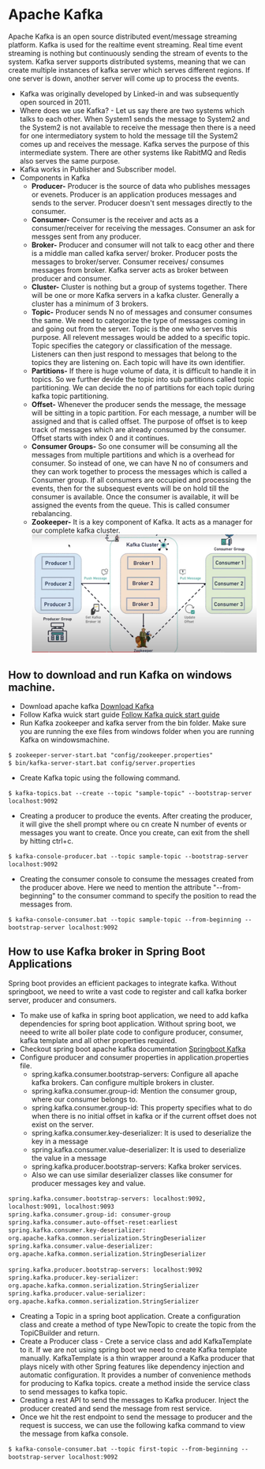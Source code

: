 # Apache Kafka
Apache Kafka is an open source distributed event/message streaming platform. Kafka is used for the realtime event streaming. Real time event streaming is nothing but continuously sending the stream of events to the system. Kafka server supports distributed systems, meaning that we can create multiple instances of kafka server which serves different regions. If one server is down, another server will come up to process the events.
- Kafka was originally developed by Linked-in and was subsequently open sourced in 2011.
- Where does we use Kafka? - Let us say there are two systems which talks to each other. When System1 sends the message to System2 and the System2 is not available to receive the message then there is a need for one intermediatory system to hold the message till the System2 comes up and receives the message. Kafka serves the purpose of this intermediate system. There are other systems like RabitMQ and Redis also serves the same purpose.
- Kafka works in Publisher and Subscriber model. 
- Components in Kafka
	- **Producer-** Producer is the source of data who publishes messages or evenets. Producer is an application produces messages and sends to the server. Producer doesn't sent messages directly to the consumer.
	- **Consumer-** Consumer is the receiver and acts as a consumer/receiver for receiving the messages. Consumer an ask for messges sent from any producer.  
	- **Broker-** Producer and consumer will not talk to eacg other and there is a middle man called kafka server/ broker. Producer posts the messages to broker/server. Consumer receives/ consumes messages from broker. Kafka server acts as broker between producer and consumer.
	- **Cluster-** Cluster is nothing but a group of systems together. There will be one or more Kafka servers in a kafka cluster. Generally a cluster has a minimum of 3 brokers.
	- **Topic-** Producer sends N no of messages and consumer consumes the same. We need to categorize the type of messages coming in and going out from the server. Topic is the one who serves this purpose. All relevent messages would be added to a specific topic. Topic specifies the category or classification of the message. Listeners can then just respond to messages that belong to the topics they are listening on. Each topic will have its own identifier.
	- **Partitions-** If there is huge volume of data, it is difficult to handle it in topics. So we further devide the topic into sub partitions called topic partitioning. We can decide the no of partitions for each topic during kafka topic partitioning.
	- **Offset-** Whenever the producer sends the message, the message will be sitting in a topic partition. For each message, a number will be assigned and that is called offset. The purpose of offset is to keep track of messages which are already consumed by the consumer. Offset starts with index 0 and it continues.
	- **Consumer Groups-** So one consumer will be consuming all the messages from multiple partitions and which is a overhead for consumer. So instead of one, we can have N no of consumers and they can work together to process the messages which is called a Consumer group. If all consumers are occupied and processing the events, then for the subsequest events will be on hold till the consumer is available. Once the consumer is available, it will be assigned the events from the queue. This is called consumer rebalancing. 
	- **Zookeeper-** It is a key component of Kafka. It acts as a manager for our complete kafka cluster.
	![Apache Kafka](https://github.com/anand-tummapudi/Kafka/blob/main/assets/kafka.JPG)
## How to download and run Kafka on windows machine.
- Download apache kafka [Download Kafka](https://kafka.apache.org/downloads)
- Follow Kafka wuick start guide [Follow Kafka quick start guide](https://kafka.apache.org/quickstart)
- Run Kafka zookeeper and kafka server from the bin folder. Make sure you are running the exe files from windows folder when you are running Kafka on windowsmachine.
```
$ zookeeper-server-start.bat "config/zookeeper.properties"
$ bin/kafka-server-start.bat config/server.properties
```
- Create Kafka topic using the following command.
```
$ kafka-topics.bat --create --topic "sample-topic" --bootstrap-server localhost:9092
```
- Creating a producer to produce the events. After creating the producer, it will give the shell prompt where ou cn create N number of events or messages you want to create. Once you create, can exit from the shell by hitting ctrl+c.
```
$ kafka-console-producer.bat --topic sample-topic --bootstrap-server localhost:9092
```
- Creating the consumer console to consume the messages created from the producer above. Here we need to mention the attribute "--from-beginning" to the consumer command to specify the position to read the messages from. 
```
$ kafka-console-consumer.bat --topic sample-topic --from-beginning --bootstrap-server localhost:9092
```
## How to use Kafka broker in Spring Boot Applications
Spring boot provides an efficient packages to integrate kafka. Without springboot, we need to write a vast code to register and call kafka borker server, producer and consumers. 
- To make use of kafka in spring boot application, we need to add kafka dependencies for spring boot application. Without spring boot, we neeed to write all boiler plate code to configure producer, consumer, kafka template and all other properties required.
- Checkout spring boot apache kafka documentation [Springboot Kafka](https://docs.spring.io/spring-kafka/reference/html/) 
- Configure producer and consumer properties in application.properties file. 
	* spring.kafka.consumer.bootstrap-servers: Configure all apache kafka brokers. Can configure multiple brokers in cluster.
	* spring.kafka.consumer.group-id: Mention the consumer group, where our consumer belongs to.
	* spring.kafka.consumer.group-id: This property specifies what to do when there is no initial offset in kafka or if the current offset does not exist on the server.
	* spring.kafka.consumer.key-deserializer: It is used to deserialize the key in a message
	* spring.kafka.consumer.value-deserializer: It is used to deserialize the value in a message
	* spring.kafka.producer.bootstrap-servers: Kafka broker services.
	* Also we can use similar deserializer classes like consumer for producer messages key and value.
```
spring.kafka.consumer.bootstrap-servers: localhost:9092, localhost:9091, localhost:9093
spring.kafka.consumer.group-id: consumer-group
spring.kafka.consumer.auto-offset-reset:earliest
spring.kafka.consumer.key-deserializer: org.apache.kafka.common.serialization.StringDeserializer
spring.kafka.consumer.value-deserializer: org.apache.kafka.common.serialization.StringDeserializer

spring.kafka.producer.bootstrap-servers: localhost:9092
spring.kafka.producer.key-serializer: org.apache.kafka.common.serialization.StringSerializer
spring.kafka.producer.value-serializer: org.apache.kafka.common.serialization.StringSerializer
```
- Creating a Topic in a spring boot application. Create a configuration class and create a method of type NewTopic to create the topic from the TopiCBuilder and return.
- Create a Producer class - Crete a service class and add KafkaTemplate to it. If we are not using spring boot we need to create Kafka template manually. KafkaTemplate is a thin wrapper around a Kafka producer that plays nicely with other Spring features like dependency injection and automatic configuration. It provides a number of convenience methods for producing to Kafka topics. create a method inside the service class to send messages to kafka topic. 
- Creating a rest API to send the messages to Kafka producer. Inject the producer created and send the message from rest service.
- Once we hit the rest endpoint to send the message to producer and the request is success, we can use the following kafka command to view the message from kafka console.
 ```
 $ kafka-console-consumer.bat --topic first-topic --from-beginning --bootstrap-server localhost:9092
 ```